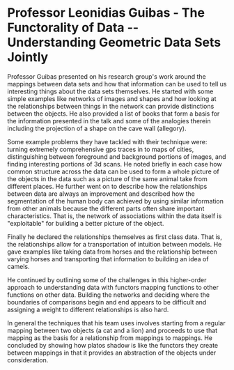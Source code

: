 # Professor Leonidias Guibas - The Functorality of Data -- Understanding Geometric Data Sets Jointly

Professor Guibas presented on his research group's work around the mappings between data sets and how that information can be used to tell us interesting things about the data sets themselves. He started with some simple examples like networks of images and shapes and how looking at the relationships between things in the network can provide distinctions between the objects. He also provided a list of books that form a basis for the information presented in the talk and some of the analogies therein including the projection of a shape on the cave wall (allegory).

Some example problems they have tackled with their technique were: turning extremely comprehensive gps traces in to maps of cities, distinguishing between foreground and background portions of images, and finding interesting portions of 3d scans. He noted briefly in each case how common structure across the data can be used to form a whole picture of the objects in the data such as a picture of the same animal take from different places. He further went on to describe how the relationships between data are always an improvement and described how the segmentation of the human body can achieved by using similar information from other animals because the different parts often share important characteristics. That is, the network of associations within the data itself is "exploitable" for building a better picture of the object.

Finally he declared the relationships themselves as first class data. That is, the relationships allow for a transportation of intuition between models. He gave examples like taking data from horses and the relationship between varying horses and transporting that information to building an idea of camels.

He continued by outlining some of the challenges in this higher-order approach to understanding data with functors mapping functions to other functions on other data. Building the networks and deciding where the boundaries of comparisons begin and end appears to be difficult and assigning a weight to different relationships is also hard.

In general the techniques that his team uses involves starting from a regular mapping between two objects (a cat and a lion) and proceeds to use that mapping as the basis for a relationship from mappings to mappings. He concluded by showing how platos shadow is like the functors they create between mappings in that it provides an abstraction of the objects under consideration.
